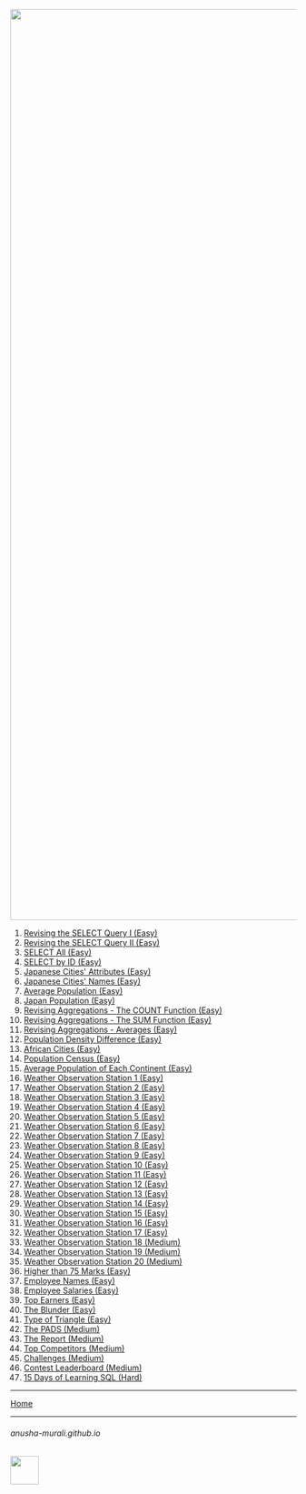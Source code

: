 
<p align="center">
  <img width="1603" alt="HackerRank4" src="https://github.com/user-attachments/assets/e85cd5a9-98d7-497a-bb38-aa01125d56d3" />
</p>

1. [Revising the SELECT Query I  (Easy)](./p1.md)
2. [Revising the SELECT Query II (Easy)](./p2.md)
3. [SELECT All (Easy)](./p3.md)
4. [SELECT by ID (Easy)](./p4.md)
5. [Japanese Cities' Attributes (Easy)](./p5.md)
6. [Japanese Cities' Names (Easy)](./p6.md)
7. [Average Population (Easy)](./p7.md)
8. [Japan Population (Easy)](./p8.md)
9. [Revising Aggregations - The COUNT Function (Easy)](./p9.md)
10. [Revising Aggregations - The SUM Function (Easy)](./p10.md)
11. [Revising Aggregations - Averages (Easy)](./p11.md)
12. [Population Density Difference (Easy)](./p12.md)
13. [African Cities (Easy)](./p13.md)
14. [Population Census (Easy)](./p14.md)
15. [Average Population of Each Continent (Easy)](./p15.md)
16. [Weather Observation Station 1 (Easy)](./p16.md)
17. [Weather Observation Station 2 (Easy)](./p17.md)
18. [Weather Observation Station 3 (Easy)](./p18.md)
19. [Weather Observation Station 4 (Easy)](./p19.md)
20. [Weather Observation Station 5 (Easy)](./p20.md)
21. [Weather Observation Station 6 (Easy)](./p21.md)
22. [Weather Observation Station 7 (Easy)](./p22.md)
23. [Weather Observation Station 8 (Easy)](./p23.md)
24. [Weather Observation Station 9 (Easy)](./p24.md)
25. [Weather Observation Station 10 (Easy)](./p25.md)
26. [Weather Observation Station 11 (Easy)](./p26.md)
27. [Weather Observation Station 12 (Easy)](./p27.md)
28. [Weather Observation Station 13 (Easy)](./p28.md)
29. [Weather Observation Station 14 (Easy)](./p29.md)
30. [Weather Observation Station 15 (Easy)](./p30.md)
31. [Weather Observation Station 16 (Easy)](./p31.md)
32. [Weather Observation Station 17 (Easy)](./p32.md)
33. [Weather Observation Station 18 (Medium)](./p33.md)
34. [Weather Observation Station 19 (Medium)](./p34.md)
35. [Weather Observation Station 20 (Medium)](./p35.md)
36. [Higher than 75 Marks (Easy)](./p36.md)
37. [Employee Names (Easy)](./p37.md)
38. [Employee Salaries (Easy)](./p38.md)
39. [Top Earners (Easy)](./p39.md)
40. [The Blunder (Easy)](./p40.md)
41. [Type of Triangle (Easy)](./p41.md)
42. [The PADS (Medium)](./p42.md)
43. [The Report (Medium)](./p43.md)
44. [Top Competitors (Medium)](./p44.md)
45. [Challenges (Medium)](./p45.md)
46. [Contest Leaderboard (Medium)](./p46.md)
47. [15 Days of Learning SQL (Hard)](./p47.md)


* * *

[Home](../index.md)

* * *
###### anusha-murali.github.io

<img src="https://github.com/anusha-murali/anusha-murali.github.io/assets/111596338/639243aa-2857-4595-a65a-7852762bb002" width="50" height="50"/>

